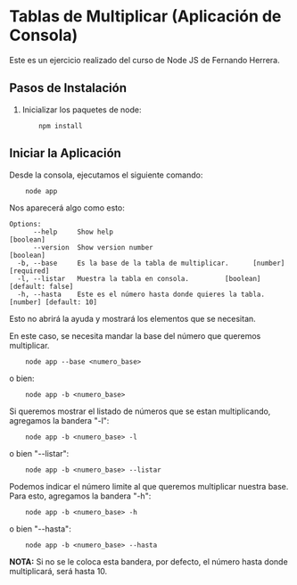 # Tablas de Multiplicar (Aplicación de Consola)

Este es un ejercicio realizado del curso de Node JS de Fernando Herrera.

## Pasos de Instalación

1. Inicializar los paquetes de node:

    ```
        npm install
    ```

## Iniciar la Aplicación

Desde la consola, ejecutamos el siguiente comando:
```
    node app
```

Nos aparecerá algo como esto:

```
Options:
      --help     Show help                                             [boolean]
      --version  Show version number                                   [boolean]
  -b, --base     Es la base de la tabla de multiplicar.      [number] [required]
  -l, --listar   Muestra la tabla en consola.         [boolean] [default: false]
  -h, --hasta    Este es el número hasta donde quieres la tabla. [number] [default: 10]
```

Esto no abrirá la ayuda y mostrará los elementos que se necesitan. 

En este caso, se necesita mandar la base del número que queremos multiplicar.
```
    node app --base <numero_base>
```
o bien:
```
    node app -b <numero_base>
```

Si queremos mostrar el listado de números que se estan multiplicando, agregamos la bandera "-l":
```
    node app -b <numero_base> -l
```

o bien "--listar":
```
    node app -b <numero_base> --listar
```

Podemos indicar el número limite al que queremos multiplicar nuestra base. Para esto, agregamos la bandera "-h":
```
    node app -b <numero_base> -h
```

o bien "--hasta":
```
    node app -b <numero_base> --hasta
```

__NOTA:__ Si no se le coloca esta bandera, por defecto, el número hasta donde multiplicará, será hasta 10.

